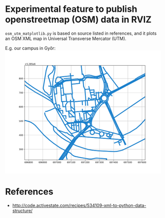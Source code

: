 # Experimental feature to publish openstreetmap (OSM) data in RVIZ

`osm_utm_matplotlib.py` is based on source listed in references, and it plots an OSM XML map in Universal Transverse Mercator (UTM).

E.g. our campus in Győr:
![](map_campus_gyor01.svg)

# References
- http://code.activestate.com/recipes/534109-xml-to-python-data-structure/